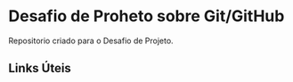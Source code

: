 # Desafio de Proheto  sobre Git/GitHub
Repositorio criado para o Desafio de Projeto.

##  Links  Úteis
[]()
